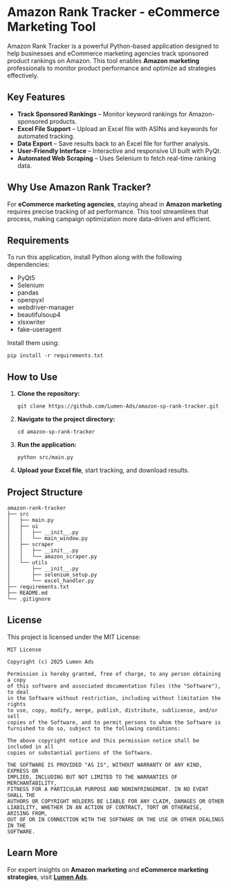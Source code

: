 # Amazon Rank Tracker - eCommerce Marketing Tool

Amazon Rank Tracker is a powerful Python-based application designed to help businesses and eCommerce marketing agencies track sponsored product rankings on Amazon. This tool enables **Amazon marketing** professionals to monitor product performance and optimize ad strategies effectively.

## Key Features

- **Track Sponsored Rankings** – Monitor keyword rankings for Amazon-sponsored products.
- **Excel File Support** – Upload an Excel file with ASINs and keywords for automated tracking.
- **Data Export** – Save results back to an Excel file for further analysis.
- **User-Friendly Interface** – Interactive and responsive UI built with PyQt.
- **Automated Web Scraping** – Uses Selenium to fetch real-time ranking data.

## Why Use Amazon Rank Tracker?

For **eCommerce marketing agencies**, staying ahead in **Amazon marketing** requires precise tracking of ad performance. This tool streamlines that process, making campaign optimization more data-driven and efficient.

## Requirements

To run this application, install Python along with the following dependencies:

- PyQt5
- Selenium
- pandas
- openpyxl
- webdriver-manager
- beautifulsoup4
- xlsxwriter
- fake-useragent

Install them using:

```
pip install -r requirements.txt
```

## How to Use

1. **Clone the repository:**
   ```
   git clone https://github.com/Lumen-Ads/amazon-sp-rank-tracker.git
   ```
2. **Navigate to the project directory:**
   ```
   cd amazon-sp-rank-tracker
   ```
3. **Run the application:**
   ```
   python src/main.py
   ```
4. **Upload your Excel file**, start tracking, and download results.

## Project Structure

```
amazon-rank-tracker
├── src
│   ├── main.py
│   ├── ui
│   │   ├── __init__.py
│   │   └── main_window.py
│   ├── scraper
│   │   ├── __init__.py
│   │   └── amazon_scraper.py
│   └── utils
│       ├── __init__.py
│       ├── selenium_setup.py
│       └── excel_handler.py
├── requirements.txt
├── README.md
└── .gitignore
```

## License

This project is licensed under the MIT License:

```
MIT License

Copyright (c) 2025 Lumen Ads

Permission is hereby granted, free of charge, to any person obtaining a copy
of this software and associated documentation files (the "Software"), to deal
in the Software without restriction, including without limitation the rights
to use, copy, modify, merge, publish, distribute, sublicense, and/or sell
copies of the Software, and to permit persons to whom the Software is
furnished to do so, subject to the following conditions:

The above copyright notice and this permission notice shall be included in all
copies or substantial portions of the Software.

THE SOFTWARE IS PROVIDED "AS IS", WITHOUT WARRANTY OF ANY KIND, EXPRESS OR
IMPLIED, INCLUDING BUT NOT LIMITED TO THE WARRANTIES OF MERCHANTABILITY,
FITNESS FOR A PARTICULAR PURPOSE AND NONINFRINGEMENT. IN NO EVENT SHALL THE
AUTHORS OR COPYRIGHT HOLDERS BE LIABLE FOR ANY CLAIM, DAMAGES OR OTHER
LIABILITY, WHETHER IN AN ACTION OF CONTRACT, TORT OR OTHERWISE, ARISING FROM,
OUT OF OR IN CONNECTION WITH THE SOFTWARE OR THE USE OR OTHER DEALINGS IN THE
SOFTWARE.
```

## Learn More

For expert insights on **Amazon marketing** and **eCommerce marketing strategies**, visit **[Lumen Ads](https://www.lumenads.in)**.
